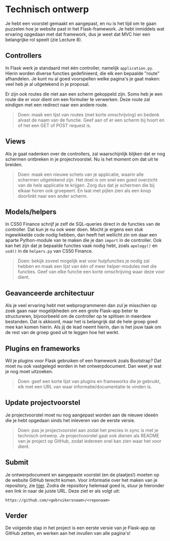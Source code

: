 # Technisch ontwerp

Je hebt een voorstel gemaakt en aangepast, en nu is het tijd om te gaan puzzelen hoe je website past in het Flask-framework. Je hebt inmiddels wat ervaring opgedaan met dat framework, dus je weet dat MVC hier een belangrijke rol speelt (zie Lecture 8).

## Controllers

In Flask werk je standaard met één controller, namelijk `application.py`. Hierin worden diverse functies gedefinieerd, die elk een bepaalde "route" afhandelen. Je kunt nu al goed voorspellen welke pagina's je gaat maken: veel heb je al uitgetekend in je proposal.

Er zijn ook routes die niet aan een scherm gekoppeld zijn. Soms heb je een route die er voor dient om een formulier te verwerken. Deze route zal eindigen met een redirect naar een andere route.

> Doen: maak een lijst van routes (met korte omschrijving) en bedenk alvast de naam van de functie. Geef aan of er een scherm bij hoort en of het een GET of POST request is.

## Views

Als je gaat nadenken over de controllers, zal waarschijnlijk blijken dat er nog schermen ontbreken in je projectvoorstel. Nu is het moment om dat uit te breiden.

> Doen: maak een nieuwe schets van je applicatie, waarin alle schermen uitgetekend zijn. Het doel is om snel een goed overzicht van de hele applicatie te krijgen. Zorg dus dat je schermen die bij elkaar horen ook groepeert. En laat met pijlen zien als een knop doorlinkt naar een ander scherm.

## Models/helpers

In CS50 Finance schrijf je zelf de SQL-queries direct in de functies van de controller. Dat kun je nu ook weer doen. Mocht je ergens een stuk ingewikkelde code nodig hebben, dan heeft het wellicht zin om daar een aparte Python-module van te maken die je dan `import` in de controller. Ook kan het zijn dat je bepaalde functies vaak nodig hebt, zoals `apology()` en `usd()` in de `helpers.py` van CS50 Finance.

> Doen: bekijk zoveel mogelijk wat voor hulpfuncties je nodig zal hebben en maak een lijst van één of meer helper-modules met die functies. Geef van elke functie een korte omschrijving waar deze voor dient.

## Geavanceerde architectuur

Als je veel ervaring hebt met webprogrammeren dan zul je misschien op zoek gaan naar mogelijkheden om een grote Flask-app beter te structureren, bijvoorbeeld om de controller op te splitsen in meerdere bestanden. Dat is akkoord, maar het is belangrijk dat de hele groep goed mee kan komen hierin. Als jij de lead neemt hierin, dan is het jouw taak om de rest van de groep goed uit te leggen hoe het werkt.

## Plugins en frameworks

Wil je plugins voor Flask gebruiken of een framework zoals Bootstrap? Dat moet nu ook vastgelegd worden in het ontwerpdocument. Dan weet je wat je nog moet uitzoeken.

> Doen: geef een korte lijst van plugins en frameworks die je gebruikt, elk met een URL van waar informatie/documentatie te vinden is.

## Update projectvoorstel

Je projectvoorstel moet nu nog aangepast worden aan de nieuwe ideeën die je hebt opgedaan sinds het inleveren van de eerste versie.

> Doen: pas je projectvoorstel aan zodat het precies in sync is met je technisch ontwerp. Je projectvoorstel gaat ook dienen als README van je project op GitHub, zodat iedereen snel kan zien waar het voor dient.

## Submit

Je ontwerpdocument en aangepaste voorstel (en de plaatjes!) moeten op de website GitHub terecht komen. Voor informatie over het maken van je repository, zie [hier](/project/repository). Zodra de repository helemaal goed is, stuur je hieronder een link in naar de juiste URL. Deze ziet er als volgt uit:

    https://github.com/<gebruikersnaam>/<reponaam>

## Verder

De volgende stap in het project is een eerste versie van je Flask-app op GitHub zetten, en werken aan het invullen van alle pagina's!
